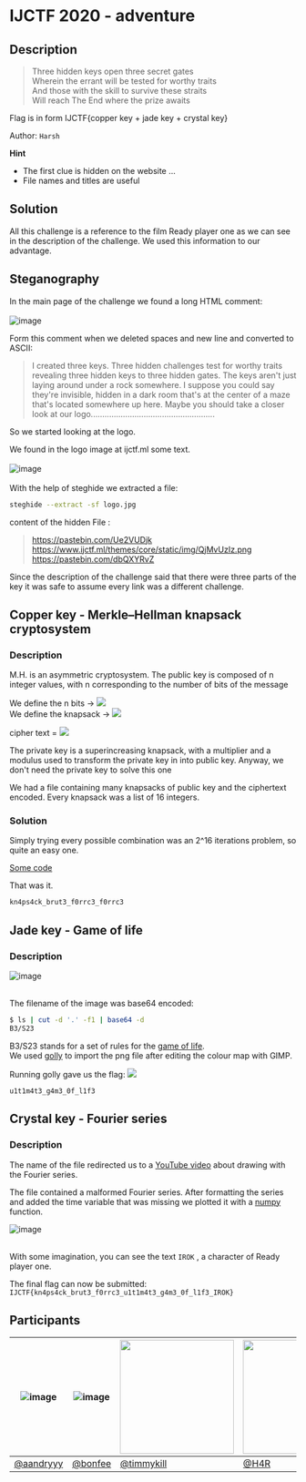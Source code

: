 # IJCTF 2020 - adventure

## Description
>Three hidden keys open three secret gates <br>
Wherein the errant will be tested for worthy traits <br>
And those with the skill to survive these straits <br>
Will reach The End where the prize awaits <br>

Flag is in form IJCTF{copper key + jade key + crystal key} <br>

Author: `Harsh`

**Hint**
* The first clue is hidden on the website ...
* File names and titles are useful

## Solution

All this challenge is a reference to the film Ready player one as we can see in the description of the challenge. We used this information to our advantage.

## Steganography
In the main page of the challenge we found a long HTML comment: <br><br>
![image](comment.png) <br>

Form this comment when we deleted spaces and new line and converted to ASCII:
>I created three keys. Three hidden challenges test for worthy traits revealing three hidden keys to three hidden gates. The keys aren't just laying around under a rock somewhere. I suppose you could say they're invisible, hidden in a dark room that's at the center of a maze that's located somewhere up here. Maybe you should take a closer look at our logo......................................................


So we started looking at the logo.

We found in the logo image at ijctf.ml some text. <br><br>
![image](stego.png) <br><br>
With the help of steghide we extracted a file: <br>
```bash
steghide --extract -sf logo.jpg
```
content of the hidden File : <br>
>https://pastebin.com/Ue2VUDjk <br>
https://www.ijctf.ml/themes/core/static/img/QjMvUzIz.png <br>
https://pastebin.com/dbQXYRvZ <br>

Since the description of the challenge said that there were three parts of the key it was safe to assume every link was a different challenge.

## Copper key - Merkle–Hellman knapsack cryptosystem

### Description
M.H. is an asymmetric cryptosystem.
The public key is composed of n integer values, with n corresponding to the number of bits of the message

We define the n bits   -> <img src="https://render.githubusercontent.com/render/math?math=b_{i} \forall i \in \{1, ..., n\} , b_{i} \in \{0, 1\}"><br>
We define the knapsack -> <img src="https://render.githubusercontent.com/render/math?math=k_{i} \forall i \in \{1, ..., n\} , k_{i} \in \Z"><br>

cipher text = <img src="https://render.githubusercontent.com/render/math?math=\sum_{i=1}^{n} k_{i} * b_{i}">

The private key is a superincreasing knapsack, with a multiplier and a modulus used to transform the private key in into public key.
Anyway, we don't need the private key to solve this one

We had a file containing many knapsacks of public key and the ciphertext encoded.
Every knapsack was a list of 16 integers.

### Solution
Simply trying every possible combination was an 2^16 iterations problem, so quite an easy one.

[Some code](./copper_key/expl.py)


That was it.
```
kn4ps4ck_brut3_f0rrc3_f0rrc3
```


## Jade key - Game of life

### Description

![image](./jade_key/QjMvUzIz.png) <br><br>


The filename of the image was base64 encoded:
```bash
$ ls | cut -d '.' -f1 | base64 -d
B3/S23
```
B3/S23 stands for a set of rules for the [game of life](https://en.wikipedia.org/wiki/Life-like_cellular_automaton).<br>
We used [golly](http://golly.sourceforge.net/) to import the png file after editing the colour map with GIMP.

Running golly gave us the flag:
![](./jade_key/golly.gif)


```
u1t1m4t3_g4m3_0f_l1f3
```

## Crystal key - Fourier series

### Description

The name of the file redirected us to a [YouTube video](https://youtu.be/r6sGWTCMz2k) about drawing with the Fourier series.

The file contained a malformed Fourier series.
After formatting the series and added the time variable that was missing we plotted it with a [numpy](./crystal_key/plot-fourier.py) function.

![image](./crystal_key/last.png) <br><br>

With some imagination, you can see the text ```IROK``` , a character of Ready player one.

The final flag can now be submitted:
```IJCTF{kn4ps4ck_brut3_f0rrc3_u1t1m4t3_g4m3_0f_l1f3_IROK}```

## Participants
| ![image](https://github.com/andrea-mengascini.png?size=200) | ![image](https://github.com/Bonfee.png?size=200) | <img src="https://github.com/timmykill.png" height=200 width=200> | <img src="https://github.com/Anatr1.png" height=200 width=200> |
| ------------- | ------------- | ------------- | ------------- |
| [@aandryyy](https://github.com/andrea-mengascini) | [@bonfee](https://github.com/Bonfee)  | [@timmykill](https://github.com/timmykill) | [@H4R](https://github.com/Anatr1) |